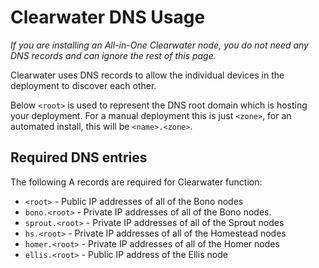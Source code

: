 # Clearwater DNS Usage

*If you are installing an All-in-One Clearwater node, you do not need any DNS records and can ignore the rest of this page.*

Clearwater uses DNS records to allow the individual devices in the deployment to discover each other.

Below `<root>` is used to represent the DNS root domain which is hosting your deployment.  For a manual deployment this is just `<zone>`, for an automated install, this will be `<name>.<zone>`.

## Required DNS entries

The following A records are required for Clearwater function:

* `<root>` - Public IP addresses of all of the Bono nodes
* `bono.<root>` - Private IP addresses of all of the Bono nodes.
* `sprout.<root>` - Private IP addresses of all of the Sprout nodes
* `hs.<root>` - Private IP addresses of all of the Homestead nodes
* `homer.<root>` - Private IP addresses of all of the Homer nodes
* `ellis.<root>` - Public IP address of the Ellis node
